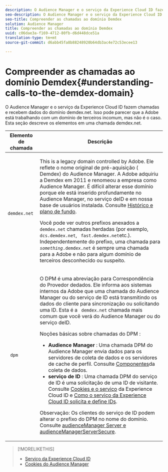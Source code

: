 ```yaml
---
description: O Audience Manager e o serviço da Experience Cloud ID fazem chamadas e recebem dados do domínio demdex.net. Isso pode parecer que a Adobe está trabalhando com um domínio de terceiros incomum, mas não é o caso. Esta seção descreve os elementos em uma chamada demdex.net.
seo-description: O Audience Manager e o serviço da Experience Cloud ID fazem chamadas e recebem dados do domínio demdex.net. Isso pode parecer que a Adobe está trabalhando com um domínio de terceiros incomum, mas não é o caso. Esta seção descreve os elementos em uma chamada demdex.net.
seo-title: Compreender as chamadas ao domínio Demdex
solution: Audience Manager
title: Compreender as chamadas ao domínio Demdex
uuid: c06dae3a-f169-4712-80fb-d6d448dce51a
translation-type: tm+mt
source-git-commit: d6abb45fa8b88248920b64db3ac4e72c53ecee13

---
```



# Compreender as chamadas ao domínio Demdex{#understanding-calls-to-the-demdex-domain}

O Audience Manager e o serviço da Experience Cloud ID fazem chamadas e recebem dados do domínio demdex.net. Isso pode parecer que a Adobe está trabalhando com um domínio de terceiros incomum, mas não é o caso. Esta seção descreve os elementos em uma chamada demdex.net.

<table id="table_B846CBEDDA4C4AD19416F7C27FC325C6"> 
 <thead> 
  <tr> 
   <th colname="col1" class="entry"> Elemento de chamada </th> 
   <th colname="col2" class="entry"> Descrição </th> 
  </tr> 
 </thead>
 <tbody> 
  <tr> 
   <td colname="col1"> <p> <code> demdex.net</code> </p> </td> 
   <td colname="col2"> <p>This is a legacy domain controlled by <span class="keyword"> Adobe</span>. Ele reflete o nome original de pré-aquisição ( <span class="keyword"> Demdex</span>) do Audience Manager<span class="keyword"></span>. <span class="keyword"> A Adobe</span> adquiriu a <span class="keyword"> Demdex</span> em 2011 e renomeou a empresa como <span class="keyword"> Audience Manager</span>. É difícil alterar esse domínio porque ele está inserido profundamente no <span class="keyword"> Audience Manager</span>, no serviço <span class="wintitle"> de</span>ID e em nossa base de usuários instalada. Consulte <a href="../overview/aam-overview.md#history-and-background"> Histórico e plano de fundo</a>. </p> <p>Você pode ver outros prefixos anexados a <code> demdex.net</code> chamadas herdadas (por exemplo, <code> dcs.demdex.net</code>, <code> fast.demdex.net</code>etc.). Independentemente do prefixo, uma chamada para <code><i>something</i>.demdex.net</code> é sempre uma chamada para a <span class="keyword"> Adobe</span> e não para algum domínio de terceiros desconhecido ou suspeito. </p> </td> 
  </tr> 
  <tr> 
   <td colname="col1"> <p> <code> dpm</code> </p> </td> 
   <td colname="col2"> <p><span class="wintitle"> O DPM</span> é uma abreviação para Correspondência <span class="wintitle"> do Provedor de</span>dados. Ele informa aos sistemas internos da Adobe <span class="keyword"> que uma chamada do</span> Audience Manager <span class="keyword"> ou do serviço</span> de <span class="wintitle"></span> ID está transmitindo os dados do cliente para sincronização ou solicitando uma ID. Esta é a <code> demdex.net</code> chamada mais comum que você verá do <span class="keyword"> Audience Manager</span> ou do serviço <span class="wintitle"> de</span>ID. </p> <p><span class="wintitle"> Noções básicas sobre chamadas do DPM</span> : </p> <p> 
     <ul id="ul_44023BB060774518BE414EE10820C141"> 
      <li id="li_0F94D1988A6944BA885FD40AB26FC49F"> <b> <span class="keyword"> Audience Manager</span> </b>: Uma chamada <span class="wintitle"> DPM</span> do <span class="keyword"> Audience Manager</span> envia dados para os servidores <span class="wintitle"> de coleta de dados e os servidores</span> de cache de <span class="wintitle"></span>perfil. Consulte <a href="../reference/system-components/components-data-collection.md"> Componentes</a>da coleta de dados. </li> 
      <li id="li_5A7EA9EE16EE4D828F0A24AE2B969122"> <b> serviço <span class="wintitle"></span> de ID </b>: Uma chamada <span class="wintitle"> DPM</span> do serviço <span class="wintitle"> de</span> ID é uma solicitação de uma ID de visitante. Consulte <a href="https://marketing.adobe.com/resources/help/en_US/mcvid/mcvid_cookies.html" format="https" scope="external"> Cookies e o serviço</a> da Experience Cloud ID e <a href="https://marketing.adobe.com/resources/help/en_US/mcvid/mcvid_id_request.html" format="https" scope="external"> Como o serviço da Experience Cloud ID solicita e define IDs</a>. </li> 
     </ul> </p> <p> <p>Observação:  <span class="wintitle"> Os clientes do serviço</span> de ID podem alterar o prefixo do <span class="wintitle"> DPM</span> no nome do domínio. Consulte <a href="https://marketing.adobe.com/resources/help/en_US/mcvid/mcvid-subdomain-config.html" format="https" scope="external"> audienceManager Server e audienceManagerServerSecure</a>. </p> </p> </td> 
  </tr> 
 </tbody> 
</table>

>[!MORELIKETHIS]
>
>* [Serviço da Experience Cloud ID](https://marketing.adobe.com/resources/help/en_US/mcvid/)
>* [Cookies do Audience Manager](https://marketing.adobe.com/resources/help/en_US/whitepapers/cookies/cookies_am.html)

